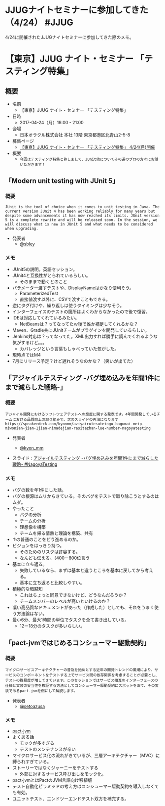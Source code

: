 # JJUGナイトセミナーに参加してきた（4/24） #JJUG

4/24に開催されたJJUGナイトセミナーに参加してきた際のメモ。

# 【東京】JJUG ナイト・セミナー 「テスティング特集」
## 概要
- 名前
  - 【東京】JJUG ナイト・セミナー 「テスティング特集」
- 日時
  - 2017-04-24（月）19:00 - 21:00
- 会場
  - 日本オラクル株式会社 本社 13階 東京都港区北青山2-5-8
- 募集ページ
  - [【東京】JJUG ナイト・セミナー 「テスティング特集」 4/24(月)開催](https://jjug.doorkeeper.jp/events/59187)
- 概要
  - ```今回はテスティング特集と称しまして、JUnit他についてその道のプロの方々にお話いただきます！```

## 「Modern unit testing with JUnit 5」
### 概要
```
JUnit is the tool of choice when it comes to unit testing in Java. The current version JUnit 4 has been working reliably for many years but despite some advancements it has now reached its limits. JUnit version 5 is a complete rewrite and will be released soon. In the session, we will discuss what is new in JUnit 5 and what needs to be considered when upgrading.
```

- 発表者
  - [@sbley](https://twitter.com/sbley)

### メモ

- JUnit5の説明。英語セッション。
- JUnit4と互換性がとられているらしい。
  - そのままで動くとのこと
- パラメーター渡すテストや、DisplayNameはかなり便利そう。
  - ParameterizedTest
  - 直接値渡す以外に、CSVで渡すこともできる。
- 逆にタグ付けや、繰り返しは使うタイミングは少なそう。
- インターフェイスのテストの箇所はよくわからなかったので後で復習。
- IDEは対応してくれているみたい。
  - NetBeansは？ってなってたｗ後で誰か補足してくれるかな？
- Maven、Gradle共にJUnitチームがプラグインを開発しているらしい。
- Jenkins対応は？ってなってた。XML出力すれば勝手に読んでくれるような気がするけど。。。
  - カバレッジという言葉もしゃべっていた気がした。
- 現時点ではM4
- 7月にリリース予定？けど遅れそうなのかな？（笑いが出てた）

## 「アジャイルテスティング -バグ埋め込みを年間1件にまで減らした戦略-」
### 概要
```
アジャイル開発におけるソフトウェアテストへの態度に関する発表です。4年間開発しているチームにおける品質向上の取り組みで、次のスライドの再演になります
https://speakerdeck.com/kyonmm/aziyairutesuteingu-bagumai-meip-miwonian-jian-1jian-nimadejian-rasitazhan-lue-number-nagoyatesting
```

- 発表者
  - [@kyon_mm](https://twitter.com/kyon_mm)

- スライド : [アジャイルテスティング -バグ埋め込みを年間1件にまで減らした戦略- #NagoyaTesting](https://speakerdeck.com/kyonmm/aziyairutesuteingu-bagumai-meip-miwonian-jian-1jian-nimadejian-rasitazhan-lue-number-nagoyatesting)

### メモ
- バグの数を年1件にした話。
- バグの根源はムリからきている。そのバグをテストで取り除こうとするのはムダ。
- やったこと
  - バグの分析
  - チームの分析
  - 理想像を構築
  - チームを帰る情熱と理論を構築、共有
- ↑の普通のことをどう進めるのか。
- ビジョンをはっきり持つ。
  - そのためのリスクは許容する。
  - なんども伝える。（400ー800位言う
- 基本に立ち返る。
  - 失敗しているなら、まずは基本と違うところを基本に戻してから考える。
  - 基本に立ち返ると比較しやすい。
- 積極的な暗黙知
  - これはちょっと同意できないけど、どうなんだろうか？
  - チームメンバーのレベルが高いといけるのか？
- 凄い高品質なドキュメントがあった（作成した）としても、それをうまく使う方法論はない。
- 最小6分、最大1時間の単位でタスクを全て書き出している。
  - 12ー18分のタスクが多いらしい。

## 「pact-jvmではじめるコンシューマー駆動契約」
### 概要
```
マイクロサービスアーキテクチャーの普及を始めとする近年の開発トレンドの風潮により、サービスのコンポーネントをテストする上でサービス間の依存関係を考慮することが必要とし、テストの難易度が増してきています。このセッションではサービス相互のインターフェースの仕様と実装の妥当性を検証する方法としてコンシューマー駆動契約にスポットをあて、その実装であるpact-jvmを例にして解説します。
```

- 発表者
  - [@setoazusa](https://twitter.com/setoazusa)

### メモ
- [pact-jvm](https://github.com/DiUS/pact-jvm)
- よくある話
  - モックが多すぎる
  - テストのメンテナンスが辛い
- マイクロサービス化の流れがきているが、三層アーキテクチャー（MVC）に縛られすぎている。
- ストーリーではなくジャーニーをテストする
  - 外部に対するサービス呼び出しをモック化。
- pact-jvmとはPactのJVM言語向け移植版
- テスト自動化ピラミッドの考え方はコンシューマー駆動契約を導入しなくても有効。
- ユニットテスト、エンドツーエンドテスト双方を補完する。
